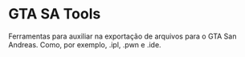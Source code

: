 # GTA SA Tools

Ferramentas para auxiliar na exportação de arquivos para o GTA San Andreas. Como, por exemplo, .ipl, .pwn e .ide.